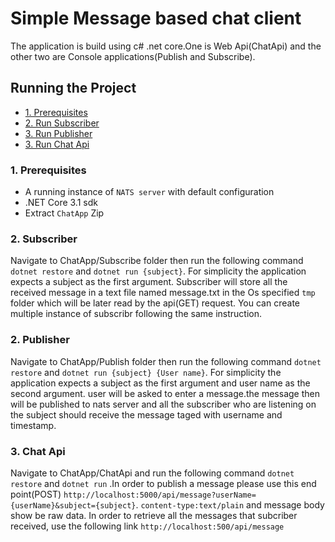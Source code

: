 # Simple Message based chat client
The application is build using c# .net core.One is Web Api(ChatApi) and the other two are Console applications(Publish and Subscribe).

## Running the Project
* [1. Prerequisites](#1-prerequisites)
* [2. Run Subscriber](#2-Subscriber)
* [3. Run Publisher](#2-Publisher)
* [3. Run Chat Api](#2-ChatApi)


### 1. Prerequisites
- A running instance of `NATS server` with default configuration
- .NET Core 3.1 sdk
- Extract `ChatApp` Zip  

### 2. Subscriber
Navigate to ChatApp/Subscribe folder then run the following command `dotnet restore` and `dotnet run {subject}`. For simplicity the application expects a subject as the first argument. Subscriber will store all the received message in a text file named message.txt in the Os specified `tmp` folder which will be later read by the api(GET) request. You can create multiple instance of subscribr following the same instruction.

### 2. Publisher
Navigate to ChatApp/Publish folder then run the following command `dotnet restore` and `dotnet run {subject} {User name}`. For simplicity the application expects a subject as the first argument and user name as the second argument. user will be asked to enter a message.the message then will be published to nats server and all the subscriber who are listening on the subject should receive the message taged with username and timestamp.

### 3. Chat Api
Navigate to ChatApp/ChatApi and run the following command `dotnet restore` and `dotnet run` .In order to publish a message please use this end point(POST) `http://localhost:5000/api/message?userName={userName}&subject={subject}`. `content-type:text/plain` and message body show be raw data.
In order to retrieve all the messages that subcriber received, use the following link `http://localhost:500/api/message`






